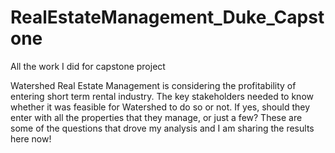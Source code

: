 # RealEstateManagement_Duke_Capstone
All the work I did for capstone project

Watershed Real Estate Management is considering the profitability of entering short term rental industry.
The key stakeholders needed to know whether it was feasible for Watershed to do so or not. If yes, should they enter with
all the properties that they manage, or just a few? These are some of the questions that drove my analysis and I am sharing the results
here now!
